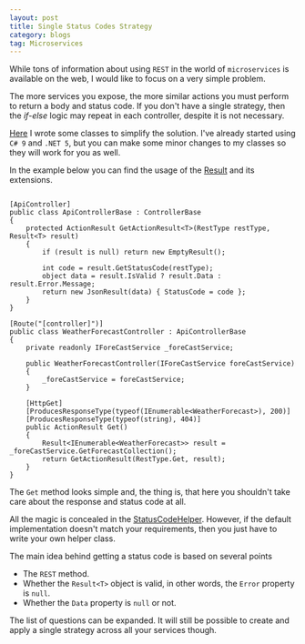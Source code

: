 ```yaml
---
layout: post
title: Single Status Codes Strategy
category: blogs
tag: Microservices
---
```


While tons of information about using `REST` in the world of `microservices` is available on the web, I would like to focus on a very simple problem.

The more services you expose, the more similar actions you must perform to return a body and status code. If you don't have a single strategy, then the *if-else* logic may repeat in each controller, despite it is not necessary.

<a href="https://github.com/akovanev/Utils.ResultExtensions">Here</a> I wrote some classes to simplify the solution. I've already started using `C# 9` and `.NET 5`, but you can make some minor changes to my classes so they will work for you as well.

In the example below you can find the usage of the <a href="https://github.com/akovanev/Utils.ResultExtensions/blob/master/src/Result.cs">Result</a> and its extensions.
<pre><code class="language-cs">
[ApiController]
public class ApiControllerBase : ControllerBase
{
    protected ActionResult GetActionResult&lt;T&gt;(RestType restType, Result&lt;T&gt; result)
    {
        if (result is null) return new EmptyResult();

        int code = result.GetStatusCode(restType);
        object data = result.IsValid ? result.Data : result.Error.Message;
        return new JsonResult(data) { StatusCode = code };
    }
}

[Route("[controller]")]
public class WeatherForecastController : ApiControllerBase
{
	private readonly IForeCastService _foreCastService;

	public WeatherForecastController(IForeCastService foreCastService)
	{
		_foreCastService = foreCastService;
	}

	[HttpGet]
	[ProducesResponseType(typeof(IEnumerable&lt;WeatherForecast&gt;), 200)]
	[ProducesResponseType(typeof(string), 404)]
	public ActionResult Get()
	{
		Result&lt;IEnumerable&lt;WeatherForecast&gt;&gt; result = _foreCastService.GetForecastCollection();
		return GetActionResult(RestType.Get, result);
	}
}
</code></pre>

The `Get` method looks simple and, the thing is, that here you shouldn't take care about the response and status code at all. 

All the magic is concealed in the <a href="https://github.com/akovanev/Utils.ResultExtensions/blob/master/src/StatusCodeHelper.cs">StatusCodeHelper</a>. However, if the default implementation doesn't match your requirements, then you just have to write your own helper class.

The main idea behind getting a status code is based on several points

* The `REST` method.
* Whether the `Result<T>` object is valid, in other words, the `Error` property is `null`.
* Whether the `Data` property is `null` or not.

The list of questions can be expanded. It will still be possible to create and apply a single strategy across all your services though. 